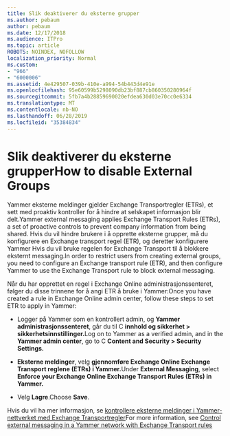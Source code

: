 ```yaml
---
title: Slik deaktiverer du eksterne grupper
ms.author: pebaum
author: pebaum
ms.date: 12/17/2018
ms.audience: ITPro
ms.topic: article
ROBOTS: NOINDEX, NOFOLLOW
localization_priority: Normal
ms.custom:
- "966"
- "6000006"
ms.assetid: 4e429507-039b-410e-a994-54b443d4e91e
ms.openlocfilehash: 95e60599b5298090db23bf887cb860350280964f
ms.sourcegitcommit: 5fb7a4b28859690020efdea630d03e70cc0e6334
ms.translationtype: MT
ms.contentlocale: nb-NO
ms.lasthandoff: 06/28/2019
ms.locfileid: "35384834"
---
```

# <a name="how-to-disable-external-groups"></a><span data-ttu-id="a91e0-102">Slik deaktiverer du eksterne grupper</span><span class="sxs-lookup"><span data-stu-id="a91e0-102">How to disable External Groups</span></span>

<span data-ttu-id="a91e0-103">Yammer eksterne meldinger gjelder Exchange Transportregler (ETRs), et sett med proaktiv kontroller for å hindre at selskapet informasjon blir delt.</span><span class="sxs-lookup"><span data-stu-id="a91e0-103">Yammer external messaging applies Exchange Transport Rules (ETRs), a set of proactive controls to prevent company information from being shared.</span></span> <span data-ttu-id="a91e0-104">Hvis du vil hindre brukere i å opprette eksterne grupper, må du konfigurere en Exchange transport regel (ETR), og deretter konfigurere Yammer Hvis du vil bruke regelen for Exchange Transport til å blokkere eksternt messaging.</span><span class="sxs-lookup"><span data-stu-id="a91e0-104">In order to restrict users from creating external groups, you need to configure an Exchange transport rule (ETR), and then configure Yammer to use the Exchange Transport rule to block external messaging.</span></span>
  
<span data-ttu-id="a91e0-105">Når du har opprettet en regel i Exchange Online administrasjonssenteret, følger du disse trinnene for å angi ETR å bruke i Yammer:</span><span class="sxs-lookup"><span data-stu-id="a91e0-105">Once you have created a rule in Exchange Online admin center, follow these steps to set ETR to apply in Yammer:</span></span>
  
- <span data-ttu-id="a91e0-106">Logger på Yammer som en kontrollert admin, og **Yammer administrasjonssenteret**, går du til C **innhold og sikkerhet \> sikkerhetsinnstillinger.**</span><span class="sxs-lookup"><span data-stu-id="a91e0-106">Log on to Yammer as a verified admin, and in the **Yammer admin center**, go to C **Content and Security \> Security Settings.**</span></span>

- <span data-ttu-id="a91e0-107">**Eksterne meldinger**, velg **gjennomføre Exchange Online Exchange Transport reglene (ETRs) i Yammer.**</span><span class="sxs-lookup"><span data-stu-id="a91e0-107">Under **External Messaging**, select **Enforce your Exchange Online Exchange Transport Rules (ETRs) in Yammer.**</span></span>

- <span data-ttu-id="a91e0-108">Velg **Lagre**.</span><span class="sxs-lookup"><span data-stu-id="a91e0-108">Choose **Save**.</span></span>

<span data-ttu-id="a91e0-109">Hvis du vil ha mer informasjon, se [kontrollere eksterne meldinger i Yammer-nettverket med Exchange Transportregler](https://support.office.com/article/Control-external-messaging-in-a-Yammer-network-with-Exchange-Transport-Rules-f8fd6403-c8f3-4307-9230-65304d6000d9)</span><span class="sxs-lookup"><span data-stu-id="a91e0-109">For more information, see [Control external messaging in a Yammer network with Exchange Transport rules](https://support.office.com/article/Control-external-messaging-in-a-Yammer-network-with-Exchange-Transport-Rules-f8fd6403-c8f3-4307-9230-65304d6000d9)</span></span>
  